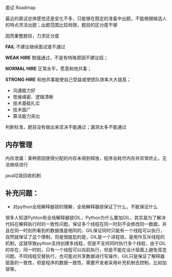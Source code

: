 面试 Roadmap

最近的面试总体感觉还是变化不多，只能够在既定的准备中出题，不能根据候选人的特点灵活出题；出题范围比较局限，题目的区分度不够

因而重整题目，力求区分度







**FAIL** 不建议继续面试或不通过

**WEAK HIRE** 勉强通过，不是有特殊原因不建议招；

**NORMAL HIRE** 正常水平，愿意和他共事；

**STRONG HIRE** 和他共事能使自己受益或使团队效率大大提高；

- 沟通能力好
- 思维缜密、逻辑清晰
- 技术基础扎实      
- 技术面广
- 算法能力突出



判断标准，题目没有做出来坚决不能通过；漏洞太多不能通过

## 内存管理

内存泄漏：某种原因使得分配的内存未得到释放，程序会耗尽内存并异常终止，无法继续进行

java垃圾回收机制





## 补充问题：



- 对python全局解释器锁的理解，全局解释器锁保证了什么，不能保证什么

很多人知道Pyhton有全局解释器锁GIL，Python为什么要加GIL，其实是为了解决代码在解释执行时的一致性问题，保证多个线程在同一时刻不会修改同一数据，并且在同一时刻所看到的数据值是相同的，GIL保证同时只能有一个线程可以执行，自然就保证了这个限制，但是很尴尬的是，GIL是一个进程锁，是用作互斥线程的机制，这就导致python支持创建多线程，但是不支持同时执行多个线程，由于GIL的存在，同一时刻，只有一个线程可以向前执行，但是不能在设计层面上避免竞态问题，不同线程交替执行，也可能对共享数据进行写操作，GIL只是保证了解释器层面的一致性，但是程序的数据一致性，需要开发者采用补充机制去控制，比如加锁等。